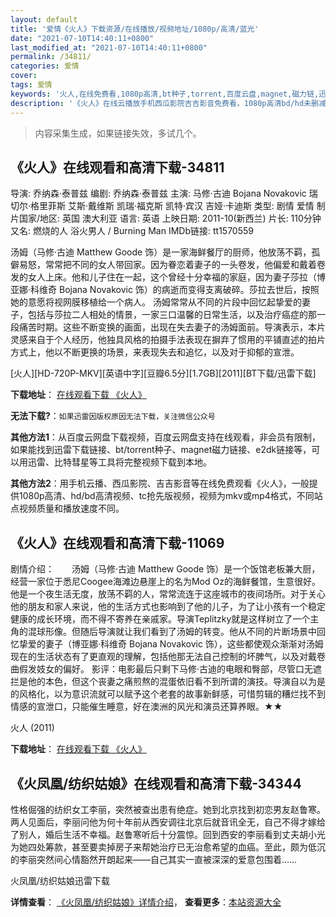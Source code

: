 ```yaml
---
layout: default
title: '爱情《火人》下载资源/在线播放/视频地址/1080p/高清/蓝光'
date: "2021-07-10T14:40:11+0800"
last_modified_at: "2021-07-10T14:40:11+0800"
permalink: /34811/
categories: 爱情
cover:
tags: 爱情
keywords: '火人,在线免费看,1080p高清,bt种子,torrent,百度云盘,magnet,磁力链,迅雷下载资源'
description: '《火人》在线云播放手机西瓜影院吉吉影音免费看，1080p高清bd/hd未删减完整版和tc抢先枪版，mkv/mp4格式，附带bt/torrent种子、magnet/磁力链、百度云盘、网盘资源迅雷下载链接'
---
```


>内容采集生成，如果链接失效，多试几个。


## 《火人》在线观看和高清下载-34811

导演: 乔纳森·泰普兹 编剧: 乔纳森·泰普兹 主演: 马修·古迪 Bojana Novakovic 瑞切尔·格里菲斯 艾斯·戴维斯 凯瑞·福克斯 凯特·宾汉 吉娅·卡迪斯 类型: 剧情 爱情 制片国家/地区: 英国 澳大利亚 语言: 英语 上映日期: 2011-10(新西兰) 片长: 110分钟 又名: 燃烧的人 浴火男人 / Burning Man IMDb链接: tt1570559

汤姆（马修·古迪 Matthew Goode 饰）是一家海鲜餐厅的厨师，他放荡不羁，孤僻易怒，常常把不同的女人带回家。因为眷恋着妻子的一头卷发，他偏爱和戴着卷发的女人上床。他和儿子住在一起，这个曾经十分幸福的家庭，因为妻子莎拉（博亚娜·科维奇 Bojana Novakovic 饰）的病逝而变得支离破碎。莎拉去世后，按照她的意愿将视网膜移植给一个病人。 汤姆常常从不同的片段中回忆起挚爱的妻子，包括与莎拉二人相处的情景，一家三口温馨的日常生活，以及治疗癌症的那一段痛苦时期。这些不断变换的画面，出现在失去妻子的汤姆面前。导演表示，本片灵感来自于个人经历，他独具风格的拍摄手法表现在摒弃了惯用的平铺直述的拍片方式上，他以不断更换的场景，来表现失去和追忆，以及对于抑郁的宣泄。


[火人][HD-720P-MKV][英语中字][豆瓣6.5分][1.7GB][2011][BT下载/迅雷下载]

**下载地址**： [在线观看下载 《火人》](https://www.btdx8.com/torrent/burning_man_2011.html) 


**无法下载?**：`如果迅雷因版权原因无法下载，关注微信公众号 `

**其他方法1**：从百度云网盘下载视频，百度云网盘支持在线观看，非会员有限制，如果能找到迅雷下载链接、bt/torrent种子、magnet磁力链接、e2dk链接等，可以用迅雷、比特彗星等工具将完整视频下载到本地。

**其他方法2**：用手机云播、西瓜影院、吉吉影音等在线免费观看《火人》，一般提供1080p高清、hd/bd高清视频、tc抢先版视频，视频为mkv或mp4格式，不同站点视频质量和播放速度不同。


## 《火人》在线观看和高清下载-11069

剧情介绍：　　汤姆（马修·古迪 Matthew Goode 饰）是一个饭馆老板兼大厨，经营一家位于悉尼Coogee海滩边悬崖上的名为Mod Oz的海鲜餐馆，生意很好。他是一个夜生活无度，放荡不羁的人，常常流连于这座城市的夜间场所。对于关心他的朋友和家人来说，他的生活方式也影响到了他的儿子，为了让小孩有一个稳定健康的成长环境，而不得不寄养在亲戚家。导演Teplitzky就是这样树立了一个主角的混球形像。但随后导演就让我们看到了汤姆的转变。他从不同的片断场景中回忆挚爱的妻子（博亚娜·科维奇 Bojana Novakovic 饰），这些都使观众渐渐对汤姆现在的生活状态有了更直观的理解，包括他那无法自己控制的坏脾气，以及对戴卷曲假发妓女的偏好。 影评：电影最后只剩下马修·古迪的电眼和臀部，尽管口无遮拦是他的本色，但这个丧妻之痛煎熬的混蛋依旧看不到所谓的演技。导演自以为是的风格化，以为意识流就可以赋予这个老套的故事新鲜感，可惜剪辑的糟烂找不到情感的宣泄口，只能催生睡意，好在澳洲的风光和演员还算养眼。★★


火人 (2011)

**下载地址**： [在线观看下载 《火人》](https://www.btbtdy.me/btdy/dy7993.html) 


## 《火凤凰/纺织姑娘》在线观看和高清下载-34344

性格倔强的纺织女工李丽，突然被查出患有绝症。她到北京找到初恋男友赵鲁寒。两人见面后，李丽问他为何十年前从西安调往北京后就音讯全无，自己不得才嫁给了别人，婚后生活不幸福。赵鲁寒听后十分震惊。回到西安的李丽看到丈夫胡小光为她四处筹款，甚至要卖掉房子来帮她治疗已无治愈希望的血癌。至此，颇为低沉的李丽突然间心情豁然开朗起来&mdash;—自己其实一直被深深的爱意包围着……


火凤凰/纺织姑娘迅雷下载

**详情查看**： [《火凤凰/纺织姑娘》详情介绍](/movie/34344/)， **查看更多**：[本站资源大全](/movie/t/all/)

